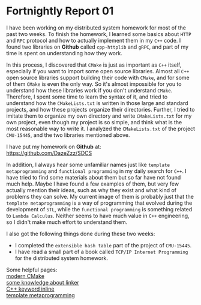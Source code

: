 # Fortnightly Report 01

I have been working on my distributed system homework for most of the past two weeks. To finish the homework, I learned some basics about `HTTP` and `RPC` protocol and how to actually implement them in my `C++` code. I found two libraries on **Github** called `cpp-httplib` and `gRPC`, and part of my time is spent on understanding how they work.

In this process, I discovered that `CMake` is just as important as `C++` itself, especially if you want to import some open source libraries. Almost all `C++` open source libraries support building their code with `CMake`, and for some of them `CMake` is even the only way. So it's almost impossible for you to understand how these libraries work if you don't understand `CMake`. Therefore, I spent some time to learn the syntax of it, and tried to understand how the `CMakeLists.txt` is written in those large and standard projects, and how these projects organize their directories. Further, I tried to imitate them to organize my own directory and write `CMakeLists.txt` for my own project, even though my project is so simple, and think what is the most reasonable way to write it. I analyzed the `CMakeLists.txt` of the project `CMU-15445`, and the two libraries mentioned above.

I have put my homework on **Github** at:\
<https://github.com/DazeZzz/SDCS>

In addition, I always hear some unfamiliar names just like `template metaprogramming` and `functional programming` in my daily search for `C++`. I have tried to find some materials about them but so far have not found much help. Maybe I have found a few examples of them, but very few actually mention their ideas, such as why they exist and what kind of problems they can solve. My current image of them is probably just that the `template metaprogramming` is a way of programming that evolved during the development of `STL`, while the `functional programming` is something related to `Lambda Calculus`. Neither seems to have much value in `C++` engineering, so I didn't make much effort to understand them.

I also got the following things done during these two weeks:

* I  completed the `extensible hash table` part of the project of `CMU-15445`.
* I have read a small part of a book called `TCP/IP Internet Programming` for the distributed system homework.

Some helpful pages:\
[modern CMake](https://modern-cmake-cn.github.io/Modern-CMake-zh_CN/)\
[some knowledge about linker](https://blog.csdn.net/github_37382319/article/details/82749912)\
[C++ keyword inline](https://www.zhihu.com/question/24185638/answer/2404153835?utm_psn=1700993900313952256)\
[template metaprogramming](https://blog.csdn.net/fl2011sx/article/details/128077440)

